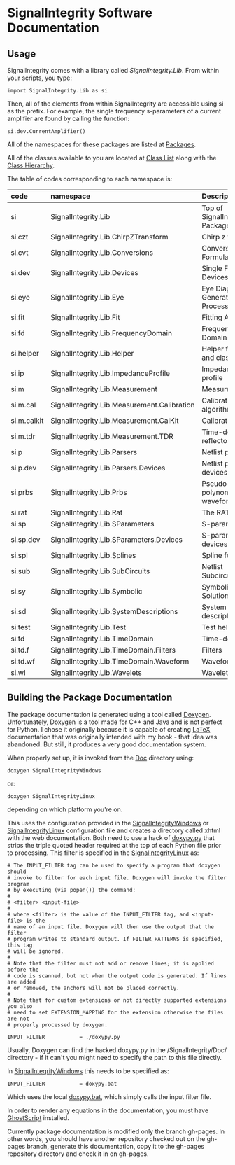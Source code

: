 # SignalIntegrity Software Documentation

## Usage
SignalIntegrity comes with a library called _SignalIntegrity.Lib_.  From within your scripts, you type:

    import SignalIntegrity.Lib as si

Then, all of the elements from within SignalIntegrity are accessible using si as the prefix.  For example, the single frequency s-parameters of a current amplifier are found by calling the function:

    si.dev.CurrentAmplifier()

All of the namespaces for these packages are listed at [Packages](http://nubis-communications.github.io/SignalIntegrity/Doc/xhtml/namespaces.xhtml).

All of the classes available to you are located at [Class List](http://nubis-communications.github.io/SignalIntegrity/Doc/xhtml/annotated.xhtml) along with the [Class Hierarchy](http://nubis-communications.github.io/SignalIntegrity/Doc/xhtml/inherits.xhtml).

The table of codes corresponding to each namespace is:

code | namespace | Description
:--- | :--- | :---
si | SignalIntegrity.Lib | Top of SignalIntegrity.Lib Package
si.czt | SignalIntegrity.Lib.ChirpZTransform | Chirp z transform
si.cvt | SignalIntegrity.Lib.Conversions | Conversion Formulas
si.dev | SignalIntegrity.Lib.Devices | Single Frequency Devices
si.eye | SignalIntegrity.Lib.Eye | Eye Diagram Generation and Processing
si.fit | SignalIntegrity.Lib.Fit | Fitting Algorithms
si.fd | SignalIntegrity.Lib.FrequencyDomain | Frequency Domain
si.helper | SignalIntegrity.Lib.Helper | Helper functions and classes
si.ip | SignalIntegrity.Lib.ImpedanceProfile | Impedance profile
si.m | SignalIntegrity.Lib.Measurement | Measurment
si.m.cal | SignalIntegrity.Lib.Measurement.Calibration | Calibration algorithms
si.m.calkit | SignalIntegrity.Lib.Measurement.CalKit | Calibration kits
si.m.tdr | SignalIntegrity.Lib.Measurement.TDR | Time-domain reflectometry
si.p | SignalIntegrity.Lib.Parsers | Netlist parsers
si.p.dev | SignalIntegrity.Lib.Parsers.Devices | Netlist parser devices
si.prbs | SignalIntegrity.Lib.Prbs | Pseudo-random polynomials and waveforms
si.rat | SignalIntegrity.Lib.Rat | The RAT function
si.sp | SignalIntegrity.Lib.SParameters | S-parameters
si.sp.dev | SignalIntegrity.Lib.SParameters.Devices | S-parameter devices
si.spl | SignalIntegrity.Lib.Splines | Spline functions
si.sub | SignalIntegrity.Lib.SubCircuits | Netlist Subcircuits
si.sy | SignalIntegrity.Lib.Symbolic | Symbolic Solutions
si.sd | SignalIntegrity.Lib.SystemDescriptions | System descriptions
si.test | SignalIntegrity.Lib.Test | Test helpers
si.td | SignalIntegrity.Lib.TimeDomain | Time-domain
si.td.f | SignalIntegrity.Lib.TimeDomain.Filters | Filters
si.td.wf | SignalIntegrity.Lib.TimeDomain.Waveform | Waveforms
si.wl | SignalIntegrity.Lib.Wavelets | Wavelets


## Building the Package Documentation
The package documentation is generated using a tool called [Doxygen](http://www.doxygen.nl/).
Unfortunately, Doxygen is a tool made for C++ and Java and is not perfect for Python.  I chose it originally because it is capable of creating [LaTeX](https://www.latex-project.org/) documentation that was originally intended with my book - that idea was abandoned.  But still, it produces a very good documentation system.

When properly set up, it is invoked from the [Doc](https://github.com/Nubis-Communications/SignalIntegrity/tree/master/Doc) directory using:

    doxygen SignalIntegrityWindows


or:


    doxygen SignalIntegrityLinux


depending on which platform you're on.

This uses the configuration provided in the [SignalIntegrityWindows](https://github.com/Nubis-Communications/SignalIntegrity/tree/master/Doc/SignalIntegrityWindows) or [SignalIntegrityLinux](https://github.com/Nubis-Communications/SignalIntegrity/tree/master/Doc/SignalIntegrityLinux) configuration file and creates a directory called xhtml with the web documentation.  Both need to use a hack of [doxypy.py](https://github.com/Nubis-Communications/SignalIntegrity/tree/master/Doc/doxypy.py) that strips the triple quoted header required at the top of each Python file prior to processing.  This filter is specified in the [SignalIntegrityLinux](https://github.com/Nubis-Communications/SignalIntegrity/tree/master/Doc/SignalIntegrityLinux) as:

    # The INPUT_FILTER tag can be used to specify a program that doxygen should
    # invoke to filter for each input file. Doxygen will invoke the filter program
    # by executing (via popen()) the command:
    #
    # <filter> <input-file>
    #
    # where <filter> is the value of the INPUT_FILTER tag, and <input-file> is the
    # name of an input file. Doxygen will then use the output that the filter
    # program writes to standard output. If FILTER_PATTERNS is specified, this tag
    # will be ignored.
    #
    # Note that the filter must not add or remove lines; it is applied before the
    # code is scanned, but not when the output code is generated. If lines are added
    # or removed, the anchors will not be placed correctly.
    #
    # Note that for custom extensions or not directly supported extensions you also
    # need to set EXTENSION_MAPPING for the extension otherwise the files are not
    # properly processed by doxygen.
    
    INPUT_FILTER           = ./doxypy.py

Usually, Doxygen can find the hacked doxypy.py in the /SignalIntegrity/Doc/ directory - if it can't you might need to specify the path to this file directly.

In [SignalIntegrityWindows](https://github.com/Nubis-Communications/SignalIntegrity/tree/master/Doc/SignalIntegrityWindows) this needs to be specified as:

    INPUT_FILTER           = doxypy.bat

Which uses the local [doxypy.bat](https://github.com/Nubis-Communications/SignalIntegrity/tree/master/Doc/doxypy.bat), which simply calls the input filter file.

In order to render any equations in the documentation, you must have [GhostScript](https://www.ghostscript.com/download/gsdnld.html) installed.

Currently package documentation is modified only the branch gh-pages.  In other words, you should have another repository checked out on the gh-pages branch, generate this documentation, copy it to the gh-pages repository directory and check it in on gh-pages.
